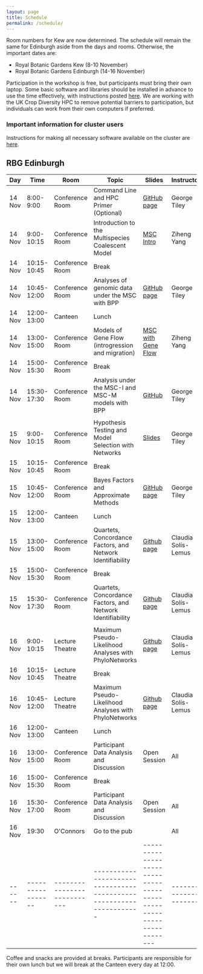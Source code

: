 ```yaml
---
layout: page
title: Schedule
permalink: /schedule/
---
```


Room numbers for Kew are now determined. The schedule will remain the same for Edinburgh aside from the days and rooms. Otherwise, the important dates are:<br>
* Royal Botanic Gardens Kew (8-10 November)
* Royal Botanic Gardens Edinburgh (14-16 November)


Participation in the workshop is free, but participants must bring their own laptop. Some basic software and libraries should be installed in advance to use the time effectively, with instructions posted [here]({{site.baseurl}}/pre-workshop). We are working with the UK Crop Diversity HPC to remove potential barriers to participation, but individuals can work from their own computers if preferred.

<!--
|Time       |Module                                             |Slides                                                              | 
|-----------|---------------------------------------------------|--------------------------------------------------------------------|
|8:00-8:40  | Introductory Material and Background              | [slides](https://github.com/gtiley/Botany2023-Networks/blob/gh-pages/slides/Botany2023-IntroductionSlides.pdf/) [google sheet](https://docs.google.com/spreadsheets/d/1tKoA4iBUqMxCz9Vi8c73tEpAbY18nT9e2hYkROMvhek/edit?usp=sharing)|
|8:45-9:45  | Networks from Gene Trees in PhyloNetworks         | [website](https://github.com/crsl4/PhyloNetworks.jl/wiki), [slides](https://github.com/gtiley/Botany2023-Networks/blob/gh-pages/slides/talk-botany-workshop-2023.pdf)          |
|9:50-10:50 | Estimating Phylogenetic Support using RAWR        | [website](https://gitlab.msu.edu/liulab/botany-2023-phylogenetic-networks-workshop)                                                                 |
|10:55-11:55| Detecting Gene Flow from Site Patterns in PhyNEST | [website](https://github.com/sungsik-kong/PhyNEST.jl)                                                                 |
|12:00-13:00| Lunch Break                                       |                                                                    |
|13:00-14:00| Hypothesis Testing in BPP                         | [website]({{site.baseurl}}/activities/BPP/)                                                                 |
|14:05-15:05| Advanced Models in PhyNetPy                       | [website](https://phylogenomics.rice.edu/html/phynetpy.html)       |
|15:10-16:10| Trait Evolution in PhyloNetworks                  | [website](https://cecileane.github.io/networkPCM-workshop/)                                                                 |
|16:15-17:00| Open Session to Work on Participant Data          |                                                                 |
|-----------|---------------------------------------------------|--------------------------------------------------------------------|
-->

### Important information for cluster users
Instructions for making all necessary software available on the cluster are [here]({{site.baseurl}}/activities/pathconfiguration/).

<!--
## RBG Kew

| Day   | Time           | Room                      | Topic                                                             | Slides                                                             |  Instructor         |
|------|-----------------|---------------------------|-------------------------------------------------------------------|--------------------------------------------------------------------|---------------------|
|8 Nov | 8:00-9:00       | Jodrell - Seminar Room    | Command Line and HPC Primer (Optional)                            |  [GitHub page]({{site.baseurl}}/activities/introduction/)          | George Tiley        |
|8 Nov | 9:00-10:15      | Jodrell - Seminar Room    | Introduction to the Multispecies Coalescent Model                 |  [MSC Intro](https://github.com/gtiley/RBG-Networks/blob/gh-pages/slides/2023-MSC.pdf/) & [Species Trees](https://github.com/gtiley/RBG-Networks/blob/gh-pages/slides/2023-MSC-species-tree.pdf/)                                                               | Ziheng Yang         |
|8 Nov | 10:15-10:45     | Jodrell - Tea Room        | Break                                                             |                                                                    |                     |
|8 Nov | 10:45-12:00      | Jodrell - Seminar Room    | Analyses of genomic data under the MSC with BPP                   |  [GitHub page](https://github.com/xflouris/bpp-tutorial-mare/wiki)                                                               | Tomas Flouri        |
|8 Nov | 12:00-13:00     | The Orangery              | Lunch                                                             |                                                                    |                     |
|8 Nov | 13:00-15:00     | Herbarium - Training Room | Models of Gene Flow (introgression and migration)                 |  [MSC with Gene Flow](https://github.com/gtiley/RBG-Networks/blob/gh-pages/slides/2023-MSC-geneflow.pdf/) | Ziheng Yang         |
|8 Nov | 15:00-15:30     | Herbarium - Tea Room      | Break                                                             |                                                                    |                     |
|8 Nov | 15:30-17:30     | Herbarium - Training Room | Analysis under the MSC-I and MSC-M models with BPP                |  [GitHub](https://github.com/xflouris/bpp-tutorial-mare/wiki)                                                               | Tomas Flouri        |
|      |                 |                           |                                                                   |                                                                    |                     |
|9 Nov | 9:00-10:15      | Jodrell - Bennett Room    | Hypothesis Testing and Model Selection with Networks              |  [Slides](https://github.com/gtiley/RBG-Networks/blob/gh-pages/slides/Network-Testing.pdf/)    | George Tiley        |
|9 Nov | 10:15-10:45     | Jodrell - Tea Room        | Break                                                             |                                                                    |                     |
|9 Nov | 10:45-12:00     | Jodrell - Bennett Room    | Bayes Factors and Approximate Methods                             |  [GitHub page]({{site.baseurl}}/activities/hypothesis_testing/)    | George Tiley        |
|8 Nov | 12:00-13:00     | The Orangery              | Lunch                                                             |                                                                    |                     |
|9 Nov | 13:00-15:00     | Jodrell - Bennett Room    | Quartets, Concordance Factors, and Network Identifiability        |  [Github page](https://solislemuslab.github.io/snaq-tutorial/)     | Claudia Solís-Lemus |
|9 Nov | 15:00-15:30     | Jodrell - Tea Room        | Break                                                             |                                                                    |                     |
|9 Nov | 15:30-17:30     | Jodrell - Bennett Room    | Quartets, Concordance Factors, and Network Identifiability        |  [Github page](https://solislemuslab.github.io/snaq-tutorial/)     | Claudia Solís-Lemus |
|      |                 |                           |                                                                   |                                                                    |                     |
|10 Nov| 9:00-10:15      | Herbarium - Training Room | Maximum Pseudo-Likelihood Analyses with PhyloNetworks             |  [Github page](https://solislemuslab.github.io/snaq-tutorial/)     | Claudia Solís-Lemus |
|10 Nov| 10:15-10:45     | Herbarium - Tea Room      | Break                                                             |                                                                    |                     |
|10 Nov| 10:45-12:00     | Herbarium - Training Room | Maximum Pseudo-Likelihood Analyses with PhyloNetworks             |  [Github page](https://solislemuslab.github.io/snaq-tutorial/)     | Claudia Solís-Lemus |
|10 Nov| 12:00-13:00     | The Orangery              | Lunch                                                             |                                                                    |                     |
|10 Nov| 13:00-15:00     | Herbarium - Training Room | Participant Data Analysis and Discussion                          |  TBD                                                               | All                 |
|10 Nov| 15:00-15:30     | Herbarium - Tea Room      | Break                                                             |                                                                    |                     |
|10 Nov| 15:30-17:00     | Herbarium - Training Room | Participant Data Analysis and Discussion                          |  TBD                                                               | All                 |
|10 Nov| 17:00           | Express Tavern            | Go to the pub                                                     |                                                                    | All                 |
|------|-----------------|---------------------------|-------------------------------------------------------------------|--------------------------------------------------------------------|---------------------|
                                                 
There are coffee or tea breaks at 10:15 and 15:00 every day with [vegan conchas](https://veganpalsusto.co.uk/). Coffee is provided by sift and participants can list their orders [here](https://docs.google.com/spreadsheets/d/1w2Og74QtfEfOF7GWEoRr36mL7OqaVrOEcp7emSrLZZo/edit?usp=drive_link). Participants are responsible for their own lunch but we will break at the Orangery every day at 12:00.

-->

## RBG Edinburgh

| Day   | Time           | Room                      | Topic                                                             | Slides                                                             |  Instructor         |
|------|-----------------|---------------------------|-------------------------------------------------------------------|--------------------------------------------------------------------|---------------------|
|14 Nov| 8:00-9:00       | Conference Room           | Command Line and HPC Primer (Optional)                            |  [GitHub page]({{site.baseurl}}/activities/introduction/)                                                               | George Tiley        |
|14 Nov| 9:00-10:15      | Conference Room           | Introduction to the Multispecies Coalescent Model                 |  [MSC Intro](https://github.com/gtiley/RBG-Networks/blob/gh-pages/slides/2023-MSC.pdf/)                                                               | Ziheng Yang         |
|14 Nov| 10:15-10:45     | Conference Room           | Break                                                             |                                                                    |                     |
|14 Nov| 10:45-12:00     | Conference Room           | Analyses of genomic data under the MSC with BPP                   |  [GitHub page](https://github.com/xflouris/bpp-tutorial-mare/wiki)                                                               | George Tiley        |
|14 Nov| 12:00-13:00     | Canteen                   | Lunch                                                             |                                                                    |                     |
|14 Nov| 13:00-15:00     | Conference Room           | Models of Gene Flow (introgression and migration)                 |  [MSC with Gene Flow](https://github.com/gtiley/RBG-Networks/blob/gh-pages/slides/2023-MSC-geneflow.pdf/)                                                               | Ziheng Yang         |
|14 Nov| 15:00-15:30     | Conference Room           | Break                                                             |                                                                    |                     |
|14 Nov| 15:30-17:30     | Conference Room           | Analysis under the MSC-I and MSC-M models with BPP                |  [GitHub](https://github.com/xflouris/bpp-tutorial-mare/wiki)                                                               | George Tiley        |
|      |                 |                           |                                                                   |                                                                    |                     |
|15 Nov| 9:00-10:15      | Conference Room           | Hypothesis Testing and Model Selection with Networks              |  [Slides](https://github.com/gtiley/RBG-Networks/blob/gh-pages/slides/Network-Testing.pdf/)                                                               | George Tiley        |
|15 Nov| 10:15-10:45     | Conference Room           | Break                                                             |                                                                    |                     |
|15 Nov| 10:45-12:00     | Conference Room           | Bayes Factors and Approximate Methods                             |  [GitHub page]({{site.baseurl}}/activities/hypothesis_testing/)                                                               | George Tiley        |
|15 Nov| 12:00-13:00     | Canteen                   | Lunch                                                             |                                                                    |                     |
|15 Nov| 13:00-15:00     | Conference Room           | Quartets, Concordance Factors, and Network Identifiability        |  [Github page](https://solislemuslab.github.io/snaq-tutorial/)                                                               | Claudia Solís-Lemus |
|15 Nov| 15:00-15:30     | Conference Room           | Break                                                             |                                                                    |                     |
|15 Nov| 15:30-17:30     | Conference Room           | Quartets, Concordance Factors, and Network Identifiability        |  [Github page](https://solislemuslab.github.io/snaq-tutorial/)                                                               | Claudia Solís-Lemus |
|      |                 |                           |                                                                   |                                                                    |                     |
|16 Nov| 9:00-10:15      | Lecture Theatre           | Maximum Pseudo-Likelihood Analyses with PhyloNetworks             |  [Github page](https://solislemuslab.github.io/snaq-tutorial/)                                                               | Claudia Solís-Lemus |
|16 Nov| 10:15-10:45     | Lecture Theatre           | Break                                                             |                                                                    |                     |
|16 Nov| 10:45-12:00     | Lecture Theatre           | Maximum Pseudo-Likelihood Analyses with PhyloNetworks             |  [Github page](https://solislemuslab.github.io/snaq-tutorial/)                                                               | Claudia Solís-Lemus |
|16 Nov| 12:00-13:00     | Canteen                   | Lunch                                                             |                                                                    |                     |
|16 Nov| 13:00-15:00     | Conference Room           | Participant Data Analysis and Discussion                          |  Open Session                                                                | All                 |
|16 Nov| 15:00-15:30     | Conference Room           | Break                                                             |                                                                    |                     |
|16 Nov| 15:30-17:00     | Conference Room           | Participant Data Analysis and Discussion                          |  Open Session                                                               | All                 |
|16 Nov| 19:30           | O'Connors                       | Go to the pub                                                     |                                                               | All                 |
|------|-----------------|---------------------------|-------------------------------------------------------------------|--------------------------------------------------------------------|---------------------|

Coffee and snacks are provided at breaks. Participants are responsible for their own lunch but we will break at the Canteen every day at 12:00.
